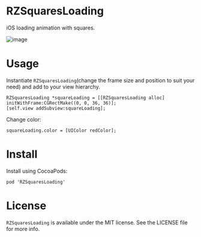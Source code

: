RZSquaresLoading
==============
iOS loading animation with squares.  
  
![image](https://raw.github.com/robinzhangx/RZSquaresLoading/master/SquaresLoading.gif)

Usage
==============
Instantiate ```RZSquaresLoading```(change the frame size and position to suit your need) and add to your view hierarchy.
```
RZSquaresLoading *squareLoading = [[RZSquaresLoading alloc] initWithFrame:CGRectMake((0, 0, 36, 36)];
[self.view addSubview:squareLoading];
```

Change color:
```
squareLoading.color = [UIColor redColor];
```

Install
==============
Install using CocoaPods:
```
pod 'RZSquaresLoading'
```

License
==============
```RZSquaresLoading``` is available under the MIT license. See the LICENSE file for more info.
